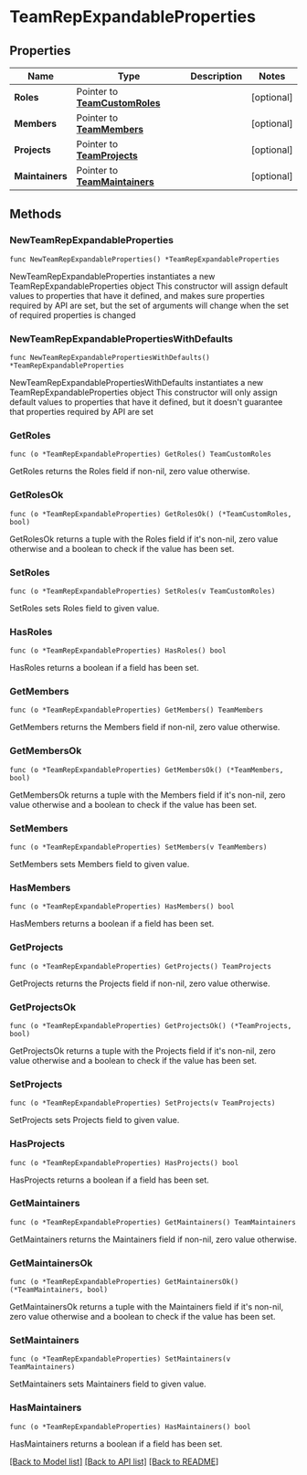 # TeamRepExpandableProperties

## Properties

Name | Type | Description | Notes
------------ | ------------- | ------------- | -------------
**Roles** | Pointer to [**TeamCustomRoles**](TeamCustomRoles.md) |  | [optional] 
**Members** | Pointer to [**TeamMembers**](TeamMembers.md) |  | [optional] 
**Projects** | Pointer to [**TeamProjects**](TeamProjects.md) |  | [optional] 
**Maintainers** | Pointer to [**TeamMaintainers**](TeamMaintainers.md) |  | [optional] 

## Methods

### NewTeamRepExpandableProperties

`func NewTeamRepExpandableProperties() *TeamRepExpandableProperties`

NewTeamRepExpandableProperties instantiates a new TeamRepExpandableProperties object
This constructor will assign default values to properties that have it defined,
and makes sure properties required by API are set, but the set of arguments
will change when the set of required properties is changed

### NewTeamRepExpandablePropertiesWithDefaults

`func NewTeamRepExpandablePropertiesWithDefaults() *TeamRepExpandableProperties`

NewTeamRepExpandablePropertiesWithDefaults instantiates a new TeamRepExpandableProperties object
This constructor will only assign default values to properties that have it defined,
but it doesn't guarantee that properties required by API are set

### GetRoles

`func (o *TeamRepExpandableProperties) GetRoles() TeamCustomRoles`

GetRoles returns the Roles field if non-nil, zero value otherwise.

### GetRolesOk

`func (o *TeamRepExpandableProperties) GetRolesOk() (*TeamCustomRoles, bool)`

GetRolesOk returns a tuple with the Roles field if it's non-nil, zero value otherwise
and a boolean to check if the value has been set.

### SetRoles

`func (o *TeamRepExpandableProperties) SetRoles(v TeamCustomRoles)`

SetRoles sets Roles field to given value.

### HasRoles

`func (o *TeamRepExpandableProperties) HasRoles() bool`

HasRoles returns a boolean if a field has been set.

### GetMembers

`func (o *TeamRepExpandableProperties) GetMembers() TeamMembers`

GetMembers returns the Members field if non-nil, zero value otherwise.

### GetMembersOk

`func (o *TeamRepExpandableProperties) GetMembersOk() (*TeamMembers, bool)`

GetMembersOk returns a tuple with the Members field if it's non-nil, zero value otherwise
and a boolean to check if the value has been set.

### SetMembers

`func (o *TeamRepExpandableProperties) SetMembers(v TeamMembers)`

SetMembers sets Members field to given value.

### HasMembers

`func (o *TeamRepExpandableProperties) HasMembers() bool`

HasMembers returns a boolean if a field has been set.

### GetProjects

`func (o *TeamRepExpandableProperties) GetProjects() TeamProjects`

GetProjects returns the Projects field if non-nil, zero value otherwise.

### GetProjectsOk

`func (o *TeamRepExpandableProperties) GetProjectsOk() (*TeamProjects, bool)`

GetProjectsOk returns a tuple with the Projects field if it's non-nil, zero value otherwise
and a boolean to check if the value has been set.

### SetProjects

`func (o *TeamRepExpandableProperties) SetProjects(v TeamProjects)`

SetProjects sets Projects field to given value.

### HasProjects

`func (o *TeamRepExpandableProperties) HasProjects() bool`

HasProjects returns a boolean if a field has been set.

### GetMaintainers

`func (o *TeamRepExpandableProperties) GetMaintainers() TeamMaintainers`

GetMaintainers returns the Maintainers field if non-nil, zero value otherwise.

### GetMaintainersOk

`func (o *TeamRepExpandableProperties) GetMaintainersOk() (*TeamMaintainers, bool)`

GetMaintainersOk returns a tuple with the Maintainers field if it's non-nil, zero value otherwise
and a boolean to check if the value has been set.

### SetMaintainers

`func (o *TeamRepExpandableProperties) SetMaintainers(v TeamMaintainers)`

SetMaintainers sets Maintainers field to given value.

### HasMaintainers

`func (o *TeamRepExpandableProperties) HasMaintainers() bool`

HasMaintainers returns a boolean if a field has been set.


[[Back to Model list]](../README.md#documentation-for-models) [[Back to API list]](../README.md#documentation-for-api-endpoints) [[Back to README]](../README.md)


